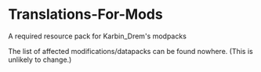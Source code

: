 # Translations-For-Mods
A required resource pack for Karbin_Drem's modpacks

The list of affected modifications/datapacks can be found nowhere. (This is unlikely to change.)
